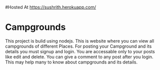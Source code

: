 #Hosted At
https://sushrith.herokuapp.com/
# Campgrounds
This project is bulid using nodejs.
This is website where you can view all campgrounds of different Places.
For posting your Campground and its details you must signup and login.
You are accessable only to your posts like edit and delete.
You can give a comment to any post after you login.
This may help many to know about campgrounds and its details.
